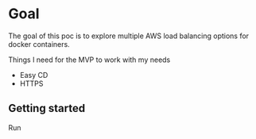 # Goal

The goal of this poc is to explore multiple AWS load balancing options for docker containers.

Things I need for the MVP to work with my needs

- Easy CD
- HTTPS

## Getting started

Run 
